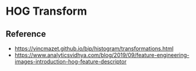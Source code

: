 # HOG Transform

## Reference
- https://vincmazet.github.io/bip/histogram/transformations.html
- https://www.analyticsvidhya.com/blog/2019/09/feature-engineering-images-introduction-hog-feature-descriptor
